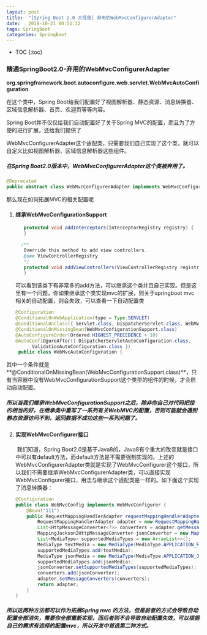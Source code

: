 ```yaml
---
layout: post
title:  "[Spring Boot 2.0 大怪兽] 弃用的WebMvcConfigurerAdapter"
date:   2019-10-21 00:51:12
tags: SpringBoot
categories: SpringBoot
---
```


* TOC
{:toc}

### 精通SpringBoot2.0-弃用的WebMvcConfigurerAdapter

**org.springframework.boot.autoconfigure.web.servlet.WebMvcAutoConfiguration**

在这个类中，Spring Boot给我们配置好了视图解析器、静态资源、消息转换器、区域信息解析器、首页、欢迎页等等内容。

Spring Boot并不仅仅给我们自动配置好了关于Spring MVC的配置，而且为了方便的进行扩展，还给我们提供了

WebMvcConfigurerAdapter这个适配类，只需要我们自己实现了这个类，就可以自定义比如视图解析器、区域信息解析器这些组件。

##### 在Spring Boot2.0版本中，WebMvcConfigurerAdapter这个类被弃用了。
```java
@Deprecated
public abstract class WebMvcConfigurerAdapter implements WebMvcConfigurer {
```

那么现在如何拓展MVC的相关配置呢

1. #### 继承WebMvcConfigurationSupport

   ```java
      protected void addInterceptors(InterceptorRegistry registry) {
      }
   
     /**
      Override this method to add view controllers.
      @see ViewControllerRegistry
      */
      protected void addViewControllers(ViewControllerRegistry registry) {
      }
   
   
   ```

   可以看到该类下有非常多的add方法，可以继承这个类并且自己实现。但是这里有一个问题，你如果继承这个类实现mvc的扩展，则关于springboot mvc 相关的自动配置，则会失效，可以查看一下自动配置类

   ```java
   @Configuration
   @ConditionalOnWebApplication(type = Type.SERVLET)
   @ConditionalOnClass({ Servlet.class, DispatcherServlet.class, WebMvcConfigurer.class })
   @ConditionalOnMissingBean(WebMvcConfigurationSupport.class)
   @AutoConfigureOrder(Ordered.HIGHEST_PRECEDENCE + 10)
   @AutoConfiΩgureAfter({ DispatcherServletAutoConfiguration.class,
         ValidationAutoConfiguration.class })
    public class WebMvcAutoConfiguration {
   ```

   

其中一个条件就是**@ConditionalOnMissingBean(WebMvcConfigurationSupport.class)**，只有当容器中没有WebMvcConfigurationSupport这个类型的组件的时候，才会启动自动配置。

##### 所以当我们继承WebMvcConfigurationSupport之后，除非你自己对代码把控的相当的好，在继承类中重写了一系列有关WebMVC的配置，否则可能就会遇到静态资源访问不到，返回数据不成功这些一系列问题了。



2. #### 实现WebMvcConfigurer接口

   ​    我们知道，Spring Boot2.0是基于Java8的，Java8有个重大的改变就是接口中可以有default方法，而default方法是不需要强制实现的。上述的WebMvcConfigurerAdapter类就是实现了WebMvcConfigurer这个接口，所以我们不需要继承WebMvcConfigurerAdapter类，可以直接实现WebMvcConfigurer接口，用法与继承这个适配类是一样的。如下面这个实现了消息转换器：

   ```java
   @Configuration
   public class WebMvcConfig implements WebMvcConfigurer {
       @Bean("111")
       public RequestMappingHandlerAdapter requestMappingHandlerAdapter() {
           RequestMappingHandlerAdapter adapter = new RequestMappingHandlerAdapter();
           List<HttpMessageConverter<?>> converters = adapter.getMessageConverters();
           MappingJackson2HttpMessageConverter jsonConverter = new MappingJackson2HttpMessageConverter();
           List<MediaType> supportedMediaTypes = new ArrayList<>();
           MediaType textMedia = new MediaType(MediaType.APPLICATION_FORM_URLENCODED, Charset.forName("UTF-8"));
           supportedMediaTypes.add(textMedia);
           MediaType jsonMedia = new MediaType(MediaType.APPLICATION_JSON, Charset.forName("UTF-8"));
           supportedMediaTypes.add(jsonMedia);
           jsonConverter.setSupportedMediaTypes(supportedMediaTypes);
           converters.add(jsonConverter);
           adapter.setMessageConverters(converters);
           return adapter;
       }
   }
   ```

##### 所以这两种方法都可以作为拓展Spring mvc 的方法，但是前者的方式会导致自动配置全部消失，需要你全部重新实现，而后者则不会导致自动配置失效，可以根据自己的需求有选择的配置mvc，所以开发中首选第二种方式。



   

   

   